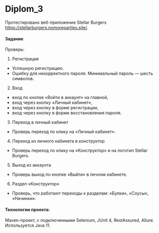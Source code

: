 # Diplom_3
Протестировано веб-приложение Stellar Burgers https://stellarburgers.nomoreparties.site/. 
#### Задание
Проверь:
1. Регистрация 
 - Успешную регистрацию.
 - Ошибку для некорректного пароля. Минимальный пароль — шесть символов.
2. Вход 
 - вход по кнопке «Войти в аккаунт» на главной,
 - вход через кнопку «Личный кабинет»,
 - вход через кнопку в форме регистрации,
 - вход через кнопку в форме восстановления пароля.
3. Переход в личный кабинет 
 - Проверь переход по клику на «Личный кабинет».
4. Переход из личного кабинета в конструктор 
 - Проверь переход по клику на «Конструктор» и на логотип Stellar Burgers.
5. Выход из аккаунта
 - Проверь выход по кнопке «Выйти» в личном кабинете.
6. Раздел «Конструктор»
 - Проверь, что работают переходы к разделам:
«Булки»,
«Соусы»,
«Начинки».

#### Технологии проекта:
Maven-проект, с подключенными Selenium, JUnit 4, RestAssured, Allure. Используется Java 11.

